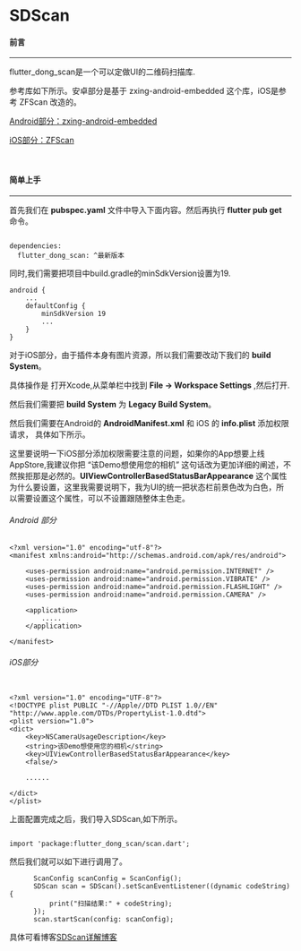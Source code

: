 # SDScan

#### 前言
***

flutter_dong_scan是一个可以定做UI的二维码扫描库.

参考库如下所示。安卓部分是基于 zxing-android-embedded 这个库，iOS是参考 ZFScan 改造的。

[Android部分：zxing-android-embedded](https://github.com/journeyapps/zxing-android-embedded)

[iOS部分：ZFScan](https://github.com/Zirkfied/ZFScan)


<br>

#### 简单上手
***

首先我们在 **pubspec.yaml** 文件中导入下面内容。然后再执行 **flutter pub get** 命令。

```

dependencies:
  flutter_dong_scan: ^最新版本

```

同时,我们需要把项目中build.gradle的minSdkVersion设置为19.

```
android {
    ...
    defaultConfig {
        minSdkVersion 19
        ...
    }
}
```

对于iOS部分，由于插件本身有图片资源，所以我们需要改动下我们的 **build System**。

具体操作是 打开Xcode,从菜单栏中找到  **File → Workspace Settings** ,然后打开.

然后我们需要把 **build System** 为 **Legacy Build System**。


然后我们需要在Android的 **AndroidManifest.xml** 和 iOS 的 **info.plist** 添加权限请求， 具体如下所示。

这里要说明一下iOS部分添加权限需要注意的问题，如果你的App想要上线AppStore,我建议你把 “该Demo想使用您的相机” 这句话改为更加详细的阐述，不然挨拒那是必然的。**UIViewControllerBasedStatusBarAppearance** 这个属性为什么要设置，这里我需要说明下，我为UI的统一把状态栏前景色改为白色，所以需要设置这个属性，可以不设置跟随整体主色走。

###### Android 部分

```
<?xml version="1.0" encoding="utf-8"?>
<manifest xmlns:android="http://schemas.android.com/apk/res/android">

    <uses-permission android:name="android.permission.INTERNET" />
    <uses-permission android:name="android.permission.VIBRATE" />
    <uses-permission android:name="android.permission.FLASHLIGHT" />
    <uses-permission android:name="android.permission.CAMERA" />

    <application>
        .....
    </application>

</manifest>
```

###### iOS部分

```

<?xml version="1.0" encoding="UTF-8"?>
<!DOCTYPE plist PUBLIC "-//Apple//DTD PLIST 1.0//EN" "http://www.apple.com/DTDs/PropertyList-1.0.dtd">
<plist version="1.0">
<dict>
	<key>NSCameraUsageDescription</key>
	<string>该Demo想使用您的相机</string>
	<key>UIViewControllerBasedStatusBarAppearance</key>
	<false/>

    ......

</dict>
</plist>

```

上面配置完成之后，我们导入SDScan,如下所示。

```

import 'package:flutter_dong_scan/scan.dart';

```

然后我们就可以如下进行调用了。

```
      ScanConfig scanConfig = ScanConfig();
      SDScan scan = SDScan().setScanEventListener((dynamic codeString){
          print("扫描结果:" + codeString);
      });
      scan.startScan(config: scanConfig);
```

具体可看博客[SDScan详解博客](https://www.jianshu.com/p/4ec149ad560a)